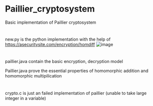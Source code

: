 # Paillier_cryptosystem
Basic implementation of Paillier cryptosystem

#


new.py is the python implementation with the help of https://asecuritysite.com/encryption/homdiff
![image](https://user-images.githubusercontent.com/52469898/197360690-425df0a1-2314-415d-85f6-5d12cd99b91e.png)


#


paillier.java contain the basic encryption, decryption model

Paillier.java prove the essential properties of homomorphic addition and homomorphic multipilication

#
crypto.c is just an failed implementation of paillier (unable to take large integer in a variable)
